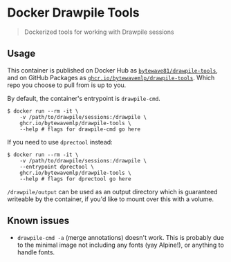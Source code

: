 # Docker Drawpile Tools

> Dockerized tools for working with Drawpile sessions

## Usage

This container is published on Docker Hub as [`bytewave81/drawpile-tools`](https://hub.docker.com/r/bytewave81/drawpile-tools), and on GitHub Packages as [`ghcr.io/bytewavemlp/drawpile-tools`](https://github.com/users/BytewaveMLP/packages/container/drawpile-tools). Which repo you choose to pull from is up to you.

By default, the container's entrypoint is `drawpile-cmd`.

```shell
$ docker run --rm -it \
	-v /path/to/drawpile/sessions:/drawpile \
	ghcr.io/bytewavemlp/drawpile-tools \
	--help # flags for drawpile-cmd go here
```

If you need to use `dprectool` instead:

```shell
$ docker run --rm -it \
	-v /path/to/drawpile/sessions:/drawpile \
	--entrypoint dprectool \
	ghcr.io/bytewavemlp/drawpile-tools \
	--help # flags for dprectool go here
```

`/drawpile/output` can be used as an output directory which is guaranteed writeable by the container, if you'd like to mount over this with a volume.

## Known issues

- `drawpile-cmd -a` (merge annotations) doesn't work. This is probably due to the minimal image not including any fonts (yay Alpine!), or anything to handle fonts. 
